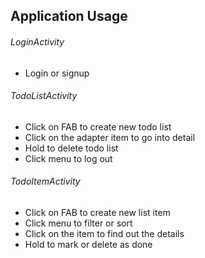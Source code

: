 ## Application Usage
###### LoginActivity
- Login or signup
###### TodoListActivity
- Click on FAB to create new todo list
- Click on the adapter item to go into detail
- Hold to delete todo list
- Click menu to log out
###### TodoItemActivity
- Click on FAB to create new list item
- Click menu to filter or sort
- Click on the item to find out the details
- Hold to mark or delete as done
